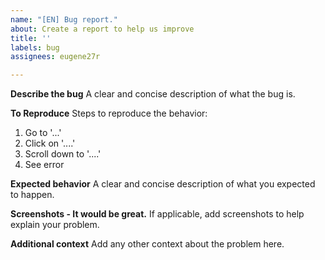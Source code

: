 ```yaml
---
name: "[EN] Bug report."
about: Create a report to help us improve
title: ''
labels: bug
assignees: eugene27r

---
```


**Describe the bug**
A clear and concise description of what the bug is.

**To Reproduce**
Steps to reproduce the behavior:
1. Go to '...'
2. Click on '....'
3. Scroll down to '....'
4. See error

**Expected behavior**
A clear and concise description of what you expected to happen.

**Screenshots - It would be great.**
If applicable, add screenshots to help explain your problem.

**Additional context**
Add any other context about the problem here.
